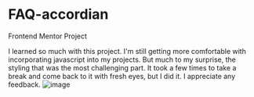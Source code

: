 # FAQ-accordian
Frontend Mentor Project

I learned so much with this project. I'm still getting more comfortable with incorporating javascript into my projects. But much to 
my surprise, the styling that was the most challenging part. It took a few times to take a break and come back to it with fresh eyes, but I did it. I appreciate any feedback. 
![image](https://github.com/Missteeme31/FAQ-accordian/assets/92606604/a4509b56-6957-4561-9587-55824622e8f4)

